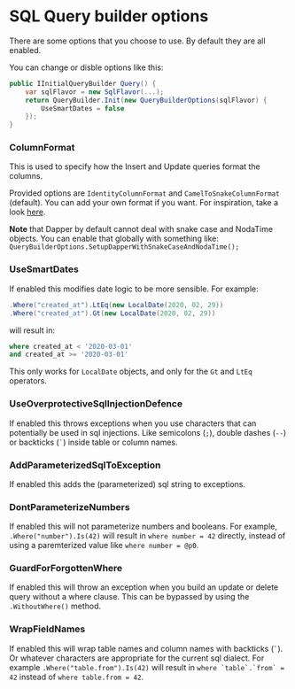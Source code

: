 SQL Query builder options
==========================

There are some options that you choose to use. By default they are all enabled.

You can change or disble options like this:
``` csharp
public IInitialQueryBuilder Query() {
    var sqlFlavor = new SqlFlavor(...);
    return QueryBuilder.Init(new QueryBuilderOptions(sqlFlavor) {
        UseSmartDates = false
    });
}
```


### ColumnFormat
This is used to specify how the Insert and Update queries format the columns.

Provided options are `IdentityColumnFormat` and `CamelToSnakeColumnFormat` (default).
You can add your own format if you want.
For inspiration, take a look
[here](https://github.com/Mattias1/sql-query-builder/blob/master/SqlQueryBuilder.Core/Options/CamelToSnakeColumnFormat.cs).

**Note** that Dapper by default cannot deal with snake case and NodaTime objects. You can enable that
globally with something like: `QueryBuilderOptions.SetupDapperWithSnakeCaseAndNodaTime();`


### UseSmartDates
If enabled this modifies date logic to be more sensible. For example:
``` csharp
.Where("created_at").LtEq(new LocalDate(2020, 02, 29))
.Where("created_at").Gt(new LocalDate(2020, 02, 29))
```
will result in:
``` sql
where created_at < '2020-03-01'
and created_at >= '2020-03-01'
```

This only works for `LocalDate` objects, and only for the `Gt` and `LtEq` operators.


### UseOverprotectiveSqlInjectionDefence
If enabled this throws exceptions when you use characters that can potentially be used in sql
injections. Like semicolons (`;`), double dashes (`--`) or backticks (`` ` ``) inside table or
column names.


### AddParameterizedSqlToException
If enabled this adds the (parameterized) sql string to exceptions.


### DontParameterizeNumbers
If enabled this will not parameterize numbers and booleans.
For example, `.Where("number").Is(42)` will result in `where number = 42` directly, instead of
using a paremterized value like `where number = @p0`.


### GuardForForgottenWhere
If enabled this will throw an exception when you build an update or delete query without a where
clause. This can be bypassed by using the `.WithoutWhere()` method.


### WrapFieldNames
If enabled this will wrap table names and column names with backticks (`` ` ``). Or whatever
characters are appropriate for the current sql dialect.
For example `.Where("table.from").Is(42)` will result in ``where `table`.`from` = 42``
instead of `where table.from = 42`.
